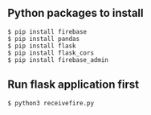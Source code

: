 ## Python packages to install
```
$ pip install firebase
$ pip install pandas
$ pip install flask
$ pip install flask_cors
$ pip install firebase_admin
```

## Run flask application first
```
$ python3 receivefire.py
```

